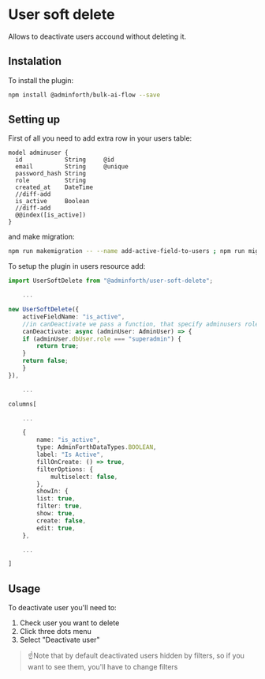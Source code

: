 # User soft delete

Allows to deactivate users accound without deleting it.


## Instalation

To install the plugin:

```bash
npm install @adminforth/bulk-ai-flow --save
```

## Setting up
First of all you need to add extra row in your users table:

``` .title="./schema.prisma"
model adminuser {
  id            String     @id
  email         String     @unique
  password_hash String
  role          String
  created_at    DateTime
  //diff-add
  is_active     Boolean
  //diff-add
  @@index([is_active])
}
```

and make migration:

```bash
npm run makemigration -- --name add-active-field-to-users ; npm run migrate:local
```

To setup the plugin in users resource add:

```ts .title="./adminuser"
import UserSoftDelete from "@adminforth/user-soft-delete";

    ...

new UserSoftDelete({
    activeFieldName: "is_active",
    //in canDeactivate we pass a function, that specify adminusers roles, which can seactivate other adminusers  
    canDeactivate: async (adminUser: AdminUser) => {
    if (adminUser.dbUser.role === "superadmin") {
        return true;
    }
    return false;
    }
}),

    ...

columns[

    ...

    {
        name: "is_active",
        type: AdminForthDataTypes.BOOLEAN,
        label: "Is Active",
        fillOnCreate: () => true,
        filterOptions: {
            multiselect: false,
        },
        showIn: {
        list: true,
        filter: true,
        show: true,
        create: false,
        edit: true,
    },

    ...

]
```
## Usage

To deactivate user you'll need to:
1) Check user you want to delete
2) Click three dots menu
3) Select "Deactivate user"

> ☝️Note that by default deactivated users hidden by filters, so if you want to see them, you'll have to change filters